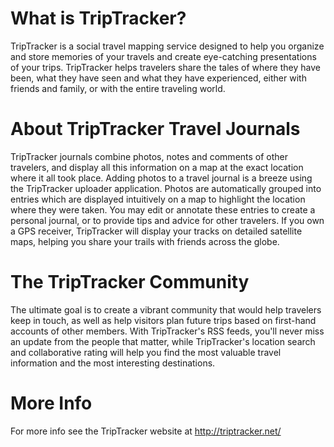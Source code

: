 # What is TripTracker? #

TripTracker is a social travel mapping service designed to help you organize and store memories of your travels and create eye-catching presentations of your trips. TripTracker helps travelers share the tales of where they have been, what they have seen and what they have experienced, either with friends and family, or with the entire traveling world.


# About TripTracker Travel Journals #

TripTracker journals combine photos, notes and comments of other travelers, and display all this information on a map at the exact location where it all took place. Adding photos to a travel journal is a breeze using the TripTracker uploader application. Photos are automatically grouped into entries which are displayed intuitively on a map to highlight the location where they were taken. You may edit or annotate these entries to create a personal journal, or to provide tips and advice for other travelers. If you own a GPS receiver, TripTracker will display your tracks on detailed satellite maps, helping you share your trails with friends across the globe.

# The TripTracker Community #

The ultimate goal is to create a vibrant community that would help travelers keep in touch, as well as help visitors plan future trips based on first-hand accounts of other members. With TripTracker's RSS feeds, you'll never miss an update from the people that matter, while TripTracker's location search and collaborative rating will help you find the most valuable travel information and the most interesting destinations.

# More Info #

For more info see the TripTracker website at http://triptracker.net/